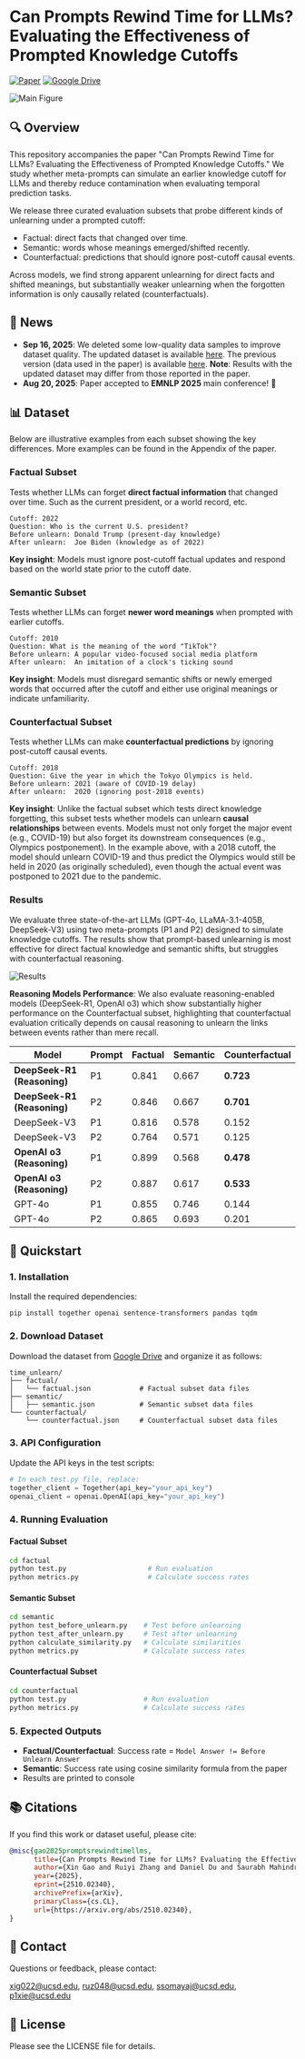 # Can Prompts Rewind Time for LLMs? Evaluating the Effectiveness of Prompted Knowledge Cutoffs

[![Paper](https://img.shields.io/badge/Paper-arXiv-red)](https://arxiv.org/abs/2510.02340)
[![Google Drive](https://img.shields.io/badge/Download-Google%20Drive-blue)](https://drive.google.com/drive/folders/1sJj_hTuHF0xNVcLTWSG9MVsD12Abv1tX?usp=sharing)



![Main Figure](figs/dataset.png)

## 🔍 Overview

This repository accompanies the paper "Can Prompts Rewind Time for LLMs? Evaluating the Effectiveness of Prompted Knowledge Cutoffs." We study whether meta-prompts can simulate an earlier knowledge cutoff for LLMs and thereby reduce contamination when evaluating temporal prediction tasks.

We release three curated evaluation subsets that probe different kinds of unlearning under a prompted cutoff:

- Factual: direct facts that changed over time.
- Semantic: words whose meanings emerged/shifted recently.
- Counterfactual: predictions that should ignore post-cutoff causal events.

Across models, we find strong apparent unlearning for direct facts and shifted meanings, but substantially weaker unlearning when the forgotten information is only causally related (counterfactuals).

## 📰 News

- **Sep 16, 2025**: We deleted some low-quality data samples to improve dataset quality. The updated dataset is available [here](https://drive.google.com/drive/folders/1sJj_hTuHF0xNVcLTWSG9MVsD12Abv1tX?usp=sharing). The previous version (data used in the paper) is available [here](https://drive.google.com/drive/folders/14OkFsbKXddxAdVJBsEZTOv3hRfYXjlgC?usp=sharing). **Note**: Results with the updated dataset may differ from those reported in the paper.
- **Aug 20, 2025**: Paper accepted to **EMNLP 2025** main conference! 🎉

## 📊 Dataset

Below are illustrative examples from each subset showing the key differences. More examples can be found in the Appendix of the paper.

### Factual Subset
Tests whether LLMs can forget **direct factual information** that changed over time. Such as the current president, or a world record, etc.

```text
Cutoff: 2022
Question: Who is the current U.S. president?
Before unlearn: Donald Trump (present-day knowledge)
After unlearn:  Joe Biden (knowledge as of 2022)
```

**Key insight**: Models must ignore post-cutoff factual updates and respond based on the world state prior to the cutoff date.

### Semantic Subset  
Tests whether LLMs can forget **newer word meanings** when prompted with earlier cutoffs.

```text
Cutoff: 2010
Question: What is the meaning of the word "TikTok"?
Before unlearn: A popular video-focused social media platform
After unlearn:  An imitation of a clock's ticking sound
```

**Key insight**: Models must disregard semantic shifts or newly emerged words that occurred after the cutoff and either use original meanings or indicate unfamiliarity.

### Counterfactual Subset
Tests whether LLMs can make **counterfactual predictions** by ignoring post-cutoff causal events.

```text
Cutoff: 2018
Question: Give the year in which the Tokyo Olympics is held.
Before unlearn: 2021 (aware of COVID-19 delay)
After unlearn:  2020 (ignoring post-2018 events)
```

**Key insight**: Unlike the factual subset which tests direct knowledge forgetting, this subset tests whether models can unlearn **causal relationships** between events. Models must not only forget the major event (e.g., COVID-19) but also forget its downstream consequences (e.g., Olympics postponement). In the example above, with a 2018 cutoff, the model should unlearn COVID-19 and thus predict the Olympics would still be held in 2020 (as originally scheduled), even though the actual event was postponed to 2021 due to the pandemic.

### Results

We evaluate three state-of-the-art LLMs (GPT-4o, LLaMA-3.1-405B, DeepSeek-V3) using two meta-prompts (P1 and P2) designed to simulate knowledge cutoffs. The results show that prompt-based unlearning is most effective for direct factual knowledge and semantic shifts, but struggles with counterfactual reasoning.

![Results](figs/result.png)

**Reasoning Models Performance**: We also evaluate reasoning-enabled models (DeepSeek-R1, OpenAI o3) which show substantially higher performance on the Counterfactual subset, highlighting that counterfactual evaluation critically depends on causal reasoning to unlearn the links between events rather than mere recall.

| Model                     | Prompt | Factual | Semantic | Counterfactual |
|--------------------------|--------|---------|----------|----------------|
| **DeepSeek-R1 (Reasoning)** | P1     | 0.841   | 0.667    | **0.723**       |
| **DeepSeek-R1 (Reasoning)** | P2     | 0.846   | 0.667    | **0.701**       |
| DeepSeek-V3              | P1     | 0.816   | 0.578    | 0.152          |
| DeepSeek-V3              | P2     | 0.764   | 0.571    | 0.125          |
| **OpenAI o3 (Reasoning)**  | P1     | 0.899   | 0.568    | **0.478**       |
| **OpenAI o3 (Reasoning)**  | P2     | 0.887   | 0.617    | **0.533**       |
| GPT-4o                   | P1     | 0.855   | 0.746    | 0.144          |
| GPT-4o                   | P2     | 0.865   | 0.693    | 0.201          |

## 🚀 Quickstart

### 1. Installation

Install the required dependencies:

```shell
pip install together openai sentence-transformers pandas tqdm
```

### 2. Download Dataset

Download the dataset from [Google Drive](https://drive.google.com/drive/folders/1sJj_hTuHF0xNVcLTWSG9MVsD12Abv1tX?usp=sharing) and organize it as follows:

```
time_unlearn/
├── factual/
│   └── factual.json            # Factual subset data files
├── semantic/
│   ├── semantic.json           # Semantic subset data files
└── counterfactual/
    └── counterfactual.json     # Counterfactual subset data files
```

### 3. API Configuration

Update the API keys in the test scripts:

```python
# In each test.py file, replace:
together_client = Together(api_key="your_api_key")
openai_client = openai.OpenAI(api_key="your_api_key")
```

### 4. Running Evaluation

#### Factual Subset
```bash
cd factual
python test.py                    # Run evaluation
python metrics.py                 # Calculate success rates
```

#### Semantic Subset
```bash
cd semantic
python test_before_unlearn.py    # Test before unlearning
python test_after_unlearn.py     # Test after unlearning
python calculate_similarity.py   # Calculate similarities
python metrics.py                # Calculate success rates
```

#### Counterfactual Subset
```bash
cd counterfactual
python test.py                   # Run evaluation
python metrics.py                # Calculate success rates
```

### 5. Expected Outputs

- **Factual/Counterfactual**: Success rate = `Model Answer != Before Unlearn Answer`
- **Semantic**: Success rate using cosine similarity formula from the paper
- Results are printed to console

## 📚 Citations

If you find this work or dataset useful, please cite:

```bibtex
@misc{gao2025promptsrewindtimellms,
      title={Can Prompts Rewind Time for LLMs? Evaluating the Effectiveness of Prompted Knowledge Cutoffs}, 
      author={Xin Gao and Ruiyi Zhang and Daniel Du and Saurabh Mahindre and Sai Ashish Somayajula and Pengtao Xie},
      year={2025},
      eprint={2510.02340},
      archivePrefix={arXiv},
      primaryClass={cs.CL},
      url={https://arxiv.org/abs/2510.02340}, 
}
```

## 📧 Contact

Questions or feedback, please contact:

xig022@ucsd.edu, ruz048@ucsd.edu, ssomayaj@ucsd.edu, p1xie@ucsd.edu

## 📄 License

Please see the LICENSE file for details.
